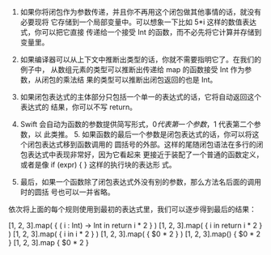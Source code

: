 1. 如果你将闭包作为参数传递，并且你不再⽤这个闭包做其他事情的话，就没有必要现将 它存储到⼀个局部变量中。可以想象⼀下⽐如 5*i 这样的数值表达式，你可以把它直接 传递给⼀个接受 Int 的函数，⽽不必先将它计算并存储到变量⾥。

2. 如果编译器可以从上下⽂中推断出类型的话，你就不需要指明它了。在我们的例⼦中， 从数组元素的类型可以推断出传递给 map 的函数接受 Int 作为参数，从闭包的乘法结 果的类型可以推断出闭包返回的也是 Int。

3. 如果闭包表达式的主体部分只包括⼀个单⼀的表达式的话，它将⾃动返回这个表达式的 结果，你可以不写 return。

4. Swift 会⾃动为函数的参数提供简写形式，$0 代表第⼀个参数，$1 代表第⼆个参数，以 此类推。 5. 如果函数的最后⼀个参数是闭包表达式的话，你可以将这个闭包表达式移到函数调⽤的 圆括号的外部。这样的尾随闭包语法在多⾏的闭包表达式中表现⾮常好，因为它看起来 更接近于装配了⼀个普通的函数定义，或者是像 if (expr) { } 这样的执⾏块的表达形 式。

6. 最后，如果⼀个函数除了闭包表达式外没有别的参数，那么⽅法名后⾯的调⽤时的圆括 号也可以⼀并省略。

依次将上⾯的每个规则使⽤到最初的表达式⾥，我们可以逐步得到最后的结果：

[1, 2, 3].map( { ( i : Int) -> Int in return i * 2 } ) [1, 2, 3].map( { i in return i * 2 } ) [1, 2, 3].map( { i in i * 2 } ) [1, 2, 3].map( { $0 * 2 } ) [1, 2, 3].map() { $0 * 2 } [1, 2, 3].map { $0 * 2 }



